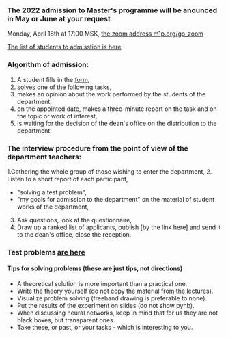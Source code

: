 ### The 2022 admission to Master's programme will be anounced in May or June at your request
 
Monday, April 18th at 17:00 MSK, [the zoom address m1p.org/go_zoom](https://m1p.org/go_zoom)

[The list of students to admisstion is here](https://docs.google.com/spreadsheets/d/1dU-QU9wTlV-V3nvOg8lQFxKHJo72F4I1vDZN031imUY/edit?usp=sharing)

### Algorithm of admission:

1) A student fills in the [form](http://bit.ly/1lFrFha),
2) solves one of the following tasks,
3) makes an opinion about the work performed by the students of the department,
4) on the appointed date, makes a three-minute report on the task and on the topic or work of interest,
5) is waiting for the decision of the dean's office on the distribution to the department.

### The interview procedure from the point of view of the department teachers:
1.Gathering the whole group of those wishing to enter the department,
2. Listen to a short report of each participant,
  - "solving a test problem",
  - "my goals for admission to the department" on the material of student works of the department,
3. Ask questions, look at the questionnaire,
4. Draw up a ranked list of applicants, publish [by the link here] and send it to the dean's office, close the reception.

### Test problems [are here](http://www.machinelearning.ru/wiki/index.php?title=%D0%9F%D1%80%D0%BE%D0%B1%D0%BD%D1%8B%D0%B5_%D0%B7%D0%B0%D0%B4%D0%B0%D1%87%D0%B8)

#### Tips for solving problems (these are just tips, not directions)
- A theoretical solution is more important than a practical one.
- Write the theory yourself (do not copy the material from the lectures).
- Visualize problem solving (freehand drawing is preferable to none).
- Put the results of the experiment on slides (do not show pynb).
- When discussing neural networks, keep in mind that for us they are not black boxes, but transparent ones.
- Take these, or past, or your tasks - which is interesting to you.
